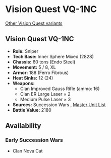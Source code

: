 # Vision Quest VQ-1NC 

[Other Vision Quest variants](../vision_quest.md) 

## Vision Quest VQ-1NC 

- **Role:** Sniper 
- **Tech Base:** Inner Sphere Mixed (2828) 
- **Chassis:** 60 tons (Endo Steel) 
- **Movement:** 5 / 8, XL 
- **Armor:** 188 (Ferro Fibrous) 
- **Heat Sinks:** 12 (24) 
- **Weapons:** 
  - Clan Improved Gauss Rifle (ammo: 16) 
  - Clan ER Large Laser × 2 
  - Medium Pulse Laser × 3 
- **Sources:** Succession Wars , [Master Unit List](http://masterunitlist.info/Unit/Details/5355) 
- **Battle Value:** 2180 

## Availability 

### Early Succession Wars 

- Clan Nova Cat 

